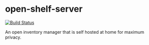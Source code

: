# open-shelf-server
[![Build Status](https://travis-ci.com/Chips100/open-shelf-server.svg?branch=main)](https://travis-ci.com/Chips100/open-shelf-server)

An open inventory manager that is self hosted at home for maximum privacy.
